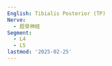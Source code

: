 ```yaml
---
English: Tibialis Posterior (TP)
Nerve:
  - 脛骨神経
Segment:
  - L4
  - L5
lastmod: '2025-02-25'
---
```


